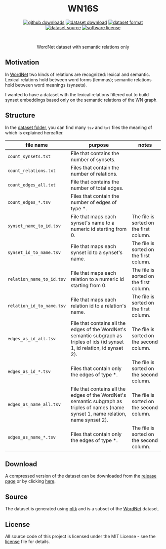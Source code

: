 <h1 align="center">
  WN16S
</h1>
<p align="center">
  <a href="https://github.com/simonepri/WN16S/releases/latest/download/WN16S.tgz"><img src="https://img.shields.io/github/downloads/simonepri/WN16S/latest/WN16S.tgz.svg" alt="github downloads"/></a>
  <a href="https://github.com/simonepri/WN16S/releases"><img src="https://img.shields.io/github/tag/simonepri/WN16S.svg" alt="dataset download" /></a>
  <a href="https://en.wikipedia.org/wiki/tab-separated_values"><img src="https://img.shields.io/badge/format-tsv-e67e22.svg" alt="dataset format" /></a>
  <a href="https://wordnet.princeton.edu/"><img src="https://img.shields.io/badge/source-WordNet-2ecc71.svg" alt="dataset source" /></a>
  <a href="https://github.com/simonepri/WN16S/tree/master/license"><img src="https://img.shields.io/github/license/simonepri/WN16S.svg" alt="software license" /></a>
</p>
<br />
<p align="center">
  WordNet dataset with semantic relations only
</p>

## Motivation
In [WordNet][wn] two kinds of relations are recognized: lexical and semantic. Lexical relations hold between word forms (lemmas); semantic relations hold between word meanings (synsets).

I wanted to have a dataset with the lexical relations filtered out to build synset embeddings based only on the semantic relations of the WN graph.

## Structure
In the [dataset folder][dataset], you can find many `tsv` and `txt` files the meaning of which is explained hereafter.

| file name | purpose | notes |
| --------- | ------- | ----- |
| `count_synsets.txt` | File that contains the number of synsets. | |
| `count_relations.txt`   | Files that contain the number of relations. | |
| `count_edges_all.txt` | File that contains the number of total edges. | |
| `count_edges_*.tsv`   | Files that contain the number of edges of type *. | |
| `synset_name_to_id.tsv`   | File that maps each synset's name to a numeric id starting from 0. | The file is sorted on the first column. |
| `synset_id_to_name.tsv`   | File that maps each synset id to a synset's name. | The file is sorted on the first column. |
| `relation_name_to_id.tsv` | File that maps each relation to a numeric id starting from 0. | The file is sorted on the first column. |
| `relation_id_to_name.tsv` | File that maps each relation id to a relation's name. | The file is sorted on the first column. |
| `edges_as_id_all.tsv` | File that contains all the edges of the WordNet's semantic subgraph as triples of ids (id synset 1, id relation, id synset 2). | The file is sorted on the second column. |
| `edges_as_id_*.tsv`   | Files that contain only the edges of type *. | The file is sorted on the second column. |
| `edges_as_name_all.tsv` | File that contains all the edges of the WordNet's semantic subgraph as triples of names (name synset 1, name relation, name synset 2). | The file is sorted on the second column. |
| `edges_as_name_*.tsv`   | Files that contain only the edges of type *. | The file is sorted on the second column. |

## Download
A compressed version of the dataset can be downloaded from the [release page][releases] or by clicking [here][download].

## Source
The dataset is generated using [nltk][nltk] and is a subset of the [WordNet][wn] dataset.

## License
All source code of this project is licensed under the MIT License - see the [license][license] file for details.

[dataset]: https://github.com/simonepri/WN16S/tree/master/dataset
[releases]: https://github.com/simonepri/WN16S/releases/latest
[download]: https://github.com/simonepri/WN16S/releases/latest/download/WN16S.tgz
[license]: https://github.com/simonepri/WN16S/tree/master/license

[wn]: https://wordnet.princeton.edu
[nltk]: https://github.com/nltk/nltk
